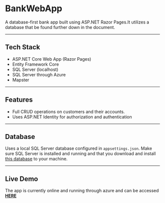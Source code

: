 # BankWebApp
A database-first bank app built using ASP.NET Razor Pages.It utilizes a database that be found further down in the document.

---

## Tech Stack

- ASP.NET Core Web App (Razor Pages)
- Entity Framework Core
- SQL Server (localhost)
- SQL Server through Azure
- Mapster

---

## Features

- Full CRUD operations on customers and their accounts.
- Uses ASP.NET Identity for authorization and authentication

---

## Database

Uses a local SQL Server database configured in `appsettings.json`. Make sure SQL Server is installed and running and that you download and install [this database](https://aspcodeprod.blob.core.windows.net/school-dev/BankAppDatav2%20(1).bak) to your machine.

---

## Live Demo

The app is currently online and running through azure and can be accessed [**HERE**](https://secureden.azurewebsites.net)
